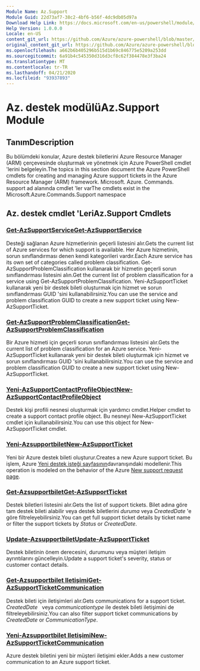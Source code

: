 ```yaml
---
Module Name: Az.Support
Module Guid: 22d73af7-38c2-4bf6-b56f-4dc9db05d97a
Download Help Link: https://docs.microsoft.com/en-us/powershell/module/az.support
Help Version: 1.0.0.0
Locale: en-US
content_git_url: https://github.com/Azure/azure-powershell/blob/master/src/Support/Support/help/Az.Support.md
original_content_git_url: https://github.com/Azure/azure-powershell/blob/master/src/Support/Support/help/Az.Support.md
ms.openlocfilehash: a662b6b405296b515d1b69c846775e5209a253dd
ms.sourcegitcommit: 6a91b4c545350d316d3cf8c62f384478e3f3ba24
ms.translationtype: MT
ms.contentlocale: tr-TR
ms.lasthandoff: 04/21/2020
ms.locfileid: "93937893"
---
```

# <span data-ttu-id="092eb-101">Az. destek modülü</span><span class="sxs-lookup"><span data-stu-id="092eb-101">Az.Support Module</span></span>
## <span data-ttu-id="092eb-102">Tanım</span><span class="sxs-lookup"><span data-stu-id="092eb-102">Description</span></span>
<span data-ttu-id="092eb-103">Bu bölümdeki konular, Azure destek biletlerini Azure Resource Manager (ARM) çerçevesinde oluşturmak ve yönetmek için Azure PowerShell cmdlet 'lerini belgeleyin.</span><span class="sxs-lookup"><span data-stu-id="092eb-103">The topics in this section document the Azure PowerShell cmdlets for creating and managing Azure support tickets in the Azure Resource Manager (ARM) framework.</span></span> <span data-ttu-id="092eb-104">Microsoft. Azure. Commands. support ad alanında cmdlet 'ler var</span><span class="sxs-lookup"><span data-stu-id="092eb-104">The cmdlets exist in the Microsoft.Azure.Commands.Support namespace</span></span>

## <span data-ttu-id="092eb-105">Az. destek cmdlet 'Leri</span><span class="sxs-lookup"><span data-stu-id="092eb-105">Az.Support Cmdlets</span></span>
### [<span data-ttu-id="092eb-106">Get-AzSupportService</span><span class="sxs-lookup"><span data-stu-id="092eb-106">Get-AzSupportService</span></span>](Get-AzSupportService.md)
<span data-ttu-id="092eb-107">Desteği sağlanan Azure hizmetlerinin geçerli listesini alır.</span><span class="sxs-lookup"><span data-stu-id="092eb-107">Gets the current list of Azure services for which support is available.</span></span> <span data-ttu-id="092eb-108">Her Azure hizmetinin, sorun sınıflandırması denen kendi kategorileri vardır.</span><span class="sxs-lookup"><span data-stu-id="092eb-108">Each Azure service has its own set of categories called problem classification.</span></span> <span data-ttu-id="092eb-109">Get-AzSupportProblemClassification kullanarak bir hizmetin geçerli sorun sınıflandırması listesini alın.</span><span class="sxs-lookup"><span data-stu-id="092eb-109">Get the current list of problem classification for a service using Get-AzSupportProblemClassification.</span></span> <span data-ttu-id="092eb-110">Yeni-AzSupportTicket kullanarak yeni bir destek bileti oluşturmak için hizmet ve sorun sınıflandırması GUID 'sini kullanabilirsiniz.</span><span class="sxs-lookup"><span data-stu-id="092eb-110">You can use the service and problem classification GUID to create a new support ticket using New-AzSupportTicket.</span></span>

### [<span data-ttu-id="092eb-111">Get-AzSupportProblemClassification</span><span class="sxs-lookup"><span data-stu-id="092eb-111">Get-AzSupportProblemClassification</span></span>](Get-AzSupportProblemClassification.md)
<span data-ttu-id="092eb-112">Bir Azure hizmeti için geçerli sorun sınıflandırması listesini alır.</span><span class="sxs-lookup"><span data-stu-id="092eb-112">Gets the current list of problem classification for an Azure service.</span></span> <span data-ttu-id="092eb-113">Yeni-AzSupportTicket kullanarak yeni bir destek bileti oluşturmak için hizmet ve sorun sınıflandırması GUID 'sini kullanabilirsiniz.</span><span class="sxs-lookup"><span data-stu-id="092eb-113">You can use the service and problem classification GUID to create a new support ticket using New-AzSupportTicket.</span></span> 

### [<span data-ttu-id="092eb-114">Yeni-AzSupportContactProfileObject</span><span class="sxs-lookup"><span data-stu-id="092eb-114">New-AzSupportContactProfileObject</span></span>](New-AzSupportContactProfileObject.md)
<span data-ttu-id="092eb-115">Destek kişi profili nesnesi oluşturmak için yardımcı cmdlet.</span><span class="sxs-lookup"><span data-stu-id="092eb-115">Helper cmdlet to create a support contact profile object.</span></span> <span data-ttu-id="092eb-116">Bu nesneyi New-AzSupportTicket cmdlet için kullanabilirsiniz.</span><span class="sxs-lookup"><span data-stu-id="092eb-116">You can use this object for New-AzSupportTicket cmdlet.</span></span>

### [<span data-ttu-id="092eb-117">Yeni-Azsupportbilet</span><span class="sxs-lookup"><span data-stu-id="092eb-117">New-AzSupportTicket</span></span>](New-AzSupportTicket.md)
<span data-ttu-id="092eb-118">Yeni bir Azure destek bileti oluşturur.</span><span class="sxs-lookup"><span data-stu-id="092eb-118">Creates a new Azure support ticket.</span></span> <span data-ttu-id="092eb-119">Bu işlem, Azure [Yeni destek isteği sayfasının](https://portal.azure.com/#blade/Microsoft_Azure_Support/HelpAndSupportBlade/overview)davranışındaki modellenir.</span><span class="sxs-lookup"><span data-stu-id="092eb-119">This operation is modeled on the behavior of the Azure [New support request page](https://portal.azure.com/#blade/Microsoft_Azure_Support/HelpAndSupportBlade/overview).</span></span>

### [<span data-ttu-id="092eb-120">Get-Azsupportbilet</span><span class="sxs-lookup"><span data-stu-id="092eb-120">Get-AzSupportTicket</span></span>](Get-AzSupportTicket.md)
<span data-ttu-id="092eb-121">Destek biletleri listesini alır.</span><span class="sxs-lookup"><span data-stu-id="092eb-121">Gets the list of support tickets.</span></span> <span data-ttu-id="092eb-122">Bilet adına göre tam destek bileti alabilir veya destek biletlerini *duruma* veya *CreatedDate* 'e göre filtreleyebilirsiniz.</span><span class="sxs-lookup"><span data-stu-id="092eb-122">You can get full support ticket details by ticket name or filter the support tickets by *Status* or *CreatedDate*.</span></span>

### [<span data-ttu-id="092eb-123">Update-Azsupportbilet</span><span class="sxs-lookup"><span data-stu-id="092eb-123">Update-AzSupportTicket</span></span>](Update-AzSupportTicket.md)
<span data-ttu-id="092eb-124">Destek biletinin önem derecesini, durumunu veya müşteri iletişim ayrıntılarını güncelleyin.</span><span class="sxs-lookup"><span data-stu-id="092eb-124">Update a support ticket's severity, status or customer contact details.</span></span>

### [<span data-ttu-id="092eb-125">Get-Azsupportbilet Iletişimi</span><span class="sxs-lookup"><span data-stu-id="092eb-125">Get-AzSupportTicketCommunication</span></span>](Get-AzSupportTicketCommunication.md)
<span data-ttu-id="092eb-126">Destek bileti için iletişimleri alır.</span><span class="sxs-lookup"><span data-stu-id="092eb-126">Gets communications for a support ticket.</span></span> <span data-ttu-id="092eb-127">*CreatedDate*   veya *communicationtype* ile destek bileti iletişimini de filtreleyebilirsiniz.</span><span class="sxs-lookup"><span data-stu-id="092eb-127">You can also filter support ticket communications by *CreatedDate* or *CommunicationType*.</span></span> 

### [<span data-ttu-id="092eb-128">Yeni-Azsupportbilet Iletişimi</span><span class="sxs-lookup"><span data-stu-id="092eb-128">New-AzSupportTicketCommunication</span></span>](New-AzSupportTicketCommunication.md)
<span data-ttu-id="092eb-129">Azure destek biletini yeni bir müşteri iletişimi ekler.</span><span class="sxs-lookup"><span data-stu-id="092eb-129">Adds a new customer communication to an Azure support ticket.</span></span> 



